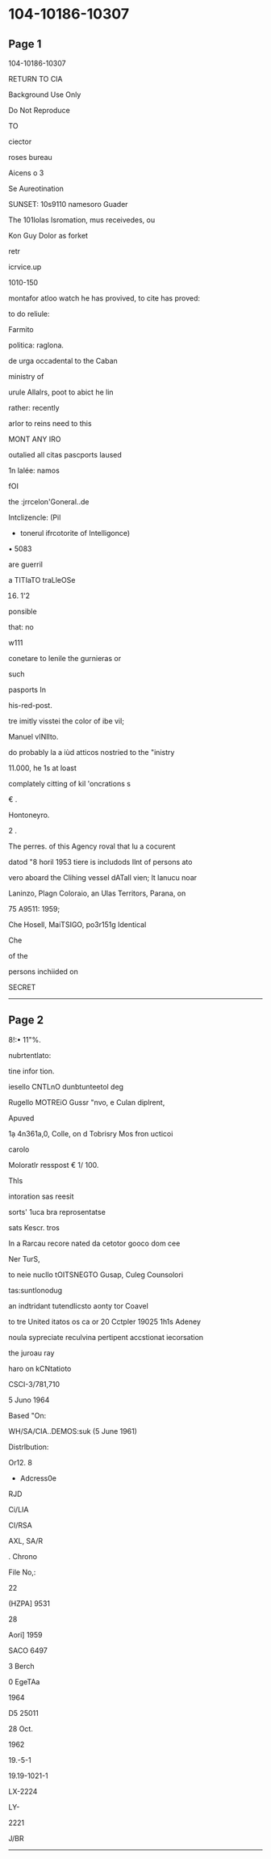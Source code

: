 # 104-10186-10307

## Page 1

104-10186-10307

RETURN TO CIA

Background Use Only

Do Not Reproduce

TO

ciector

roses bureau

Aicens o 3

Se Aureotination

SUNSET: 10s9110 namesoro Guader

The 101lolas Isromation, mus receivedes, ou

Kon Guy Dolor as forket

retr

icrvice.up

1010-150

montafor atloo watch he has provived, to cite has proved:

to do reliule:

Farmito

politica: raglona.

de urga occadental to the Caban

ministry of

urule Allalrs, poot to abict he lin

rather: recently

arlor to reins need to this

MONT ANY IRO

outalied all citas pascports laused

1n lalée: namos

fOI

the :jrrcelon'Goneral..de

Intclizencle: (Pil

- tonerul ifrcotorite of Intelligonce)

• 5083

are guerril

a TITIaTO traLleOSe

16. 1'2

ponsible

that: no

w111

conetare to lenile the gurnieras or

such

pasports In

his-red-post.

tre imitly visstei the color of ibe vil;

Manuel vINIlto.

do probably la a iùd atticos nostried to the "inistry

11.000, he 1s at loast

complately citting of kil 'oncrations s

€ .

Hontoneyro.

2 .

The perres. of this Agency roval that lu a cocurent

datod "8 horil 1953 tiere is includods Ilnt of persons ato

vero aboard the Clihing vessel dATall vien; lt lanucu noar

Laninzo, Plagn Coloraio, an Ulas Territors, Parana, on

75 A9511: 1959;

Che Hosell, MaiTSIGO, po3r151g Identical

Che

of the

persons inchiided on

SECRET

---

## Page 2

8!:• 11"%.

nubrtentlato:

tine infor tion.

iesello CNTLnO dunbtunteetol deg

Rugello MOTREiO Gussr "nvo, e Culan diplrent,

Apuved

1ạ 4n361a,0, Colle, on d Tobrisry Mos fron ucticoi

carolo

Moloratlr resspost € 1/ 100.

Thls

intoration sas reesit

sorts' 1uca bra reprosentatse

sats Kescr. tros

In a Rarcau recore nated da cetotor gooco dom cee

Ner TurS,

to neie nucllo tOITSNEGTO Gusap, Culeg Counsolori

tas:suntlonodug

an indtridant tutendlicsto aonty tor Coavel

to tre United itatos os ca or 20 Cctpler 19025 1h1s Adeney

noula sypreciate reculvina pertipent accstionat iecorsation

the juroau ray

haro on kCNtatioto

CSCI-3/781,710

5 Juno 1964

Based "On:

WH/SA/CIA..DEMOS:suk (5 June 1961)

Distrlbution:

Or12. 8

- Adcress0e

RJD

Ci/LIA

CI/RSA

AXL, SA/R

. Chrono

File No,:

22

(HZPA] 9531

28

Aori] 1959

SACO 6497

3 Berch

0 EgeTAa

1964

D5 25011

28 Oct.

1962

19.-5-1

19.19-1021-1

LX-2224

LY-

2221

J/BR

---

